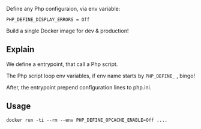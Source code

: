 Define any Php configuraion, via env variable:

```
PHP_DEFINE_DISPLAY_ERRORS = Off
```

Build a single Docker image for dev & production!

## Explain

We define a entrypoint, that call a Php script.

The Php script loop env variables, if env name starts by ``PHP_DEFINE_`` , bingo!

After, the entrypoint prepend configuration lines to php.ini.

## Usage

```
docker run -ti --rm --env PHP_DEFINE_OPCACHE_ENABLE=Off ....
```
